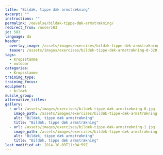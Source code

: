 ```yaml
---
title: "Bildæk, tippe dæk armstrækning"
excerpt: ""
instructions: ""
permalink: /oevelse/bildæk-tippe-dæk-armstrækning/
redirect_from: /node/583
id: 583
language: da
header:
  overlay_image: /assets/images/exercises/bildæk-tippe-dæk-armstrækning-0.jpg
  teaser: /assets/images/exercises/bildæk-tippe-dæk-armstrækning-0-320.jpg
tags:
  - Kropsstamme
  - outdoor
categories:
  - Kropsstamme
training_type: 
training_focus: 
equipment:
  - bildæk
muscle_group:
alternative_titles:
gallery:
  - url: /assets/images/exercises/bildæk-tippe-dæk-armstrækning-0.jpg
    image_path: /assets/images/exercises/bildæk-tippe-dæk-armstrækning-0-320.jpg
    alt: "Bildæk, tippe dæk armstrækning"
    title: "Bildæk, tippe dæk armstrækning"
  - url: /assets/images/exercises/bildæk-tippe-dæk-armstrækning-1.jpg
    image_path: /assets/images/exercises/bildæk-tippe-dæk-armstrækning-1-320.jpg
    alt: "Bildæk, tippe dæk armstrækning"
    title: "Bildæk, tippe dæk armstrækning"
last_modified_at: 2014-10-03T11:04:59Z
---
```



